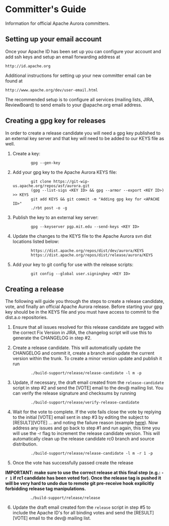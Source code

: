 Committer's Guide
=================

Information for official Apache Aurora committers.

Setting up your email account
-----------------------------
Once your Apache ID has been set up you can configure your account and add ssh keys and setup an
email forwarding address at

    http://id.apache.org

Additional instructions for setting up your new committer email can be found at

    http://www.apache.org/dev/user-email.html

The recommended setup is to configure all services (mailing lists, JIRA, ReviewBoard) to send
emails to your @apache.org email address.


Creating a gpg key for releases
-------------------------------
In order to create a release candidate you will need a gpg key published to an external key server
and that key will need to be added to our KEYS file as well.

1. Create a key:

               gpg --gen-key

2. Add your gpg key to the Apache Aurora KEYS file:

               git clone https://git-wip-us.apache.org/repos/asf/aurora.git
               (gpg --list-sigs <KEY ID> && gpg --armor --export <KEY ID>) >> KEYS
               git add KEYS && git commit -m "Adding gpg key for <APACHE ID>"
               ./rbt post -o -g

3. Publish the key to an external key server:

               gpg --keyserver pgp.mit.edu --send-keys <KEY ID>

4. Update the changes to the KEYS file to the Apache Aurora svn dist locations listed below:

               https://dist.apache.org/repos/dist/dev/aurora/KEYS
               https://dist.apache.org/repos/dist/release/aurora/KEYS

5. Add your key to git config for use with the release scripts:

               git config --global user.signingkey <KEY ID>


Creating a release
------------------
The following will guide you through the steps to create a release candidate, vote, and finally an
official Apache Aurora release. Before starting your gpg key should be in the KEYS file and you
must have access to commit to the dist.a.o repositories.

1. Ensure that all issues resolved for this release candidate are tagged with the correct Fix
Version in JIRA, the changelog script will use this to generate the CHANGELOG in step #2.

2. Create a release candidate. This will automatically update the CHANGELOG and commit it, create a
branch and update the current version within the trunk. To create a minor version update and publish
it run

               ./build-support/release/release-candidate -l m -p

3. Update, if necessary, the draft email created from the `release-candidate` script in step #2 and
send the [VOTE] email to the dev@ mailing list. You can verify the release signature and checksums
by running

               ./build-support/release/verify-release-candidate

4. Wait for the vote to complete. If the vote fails close the vote by replying to the initial [VOTE]
email sent in step #3 by editing the subject to [RESULT][VOTE] ... and noting the failure reason
(example [here](http://markmail.org/message/d4d6xtvj7vgwi76f)). Now address any issues and go back to
step #1 and run again, this time you will use the -r flag to increment the release candidate
version. This will automatically clean up the release candidate rc0 branch and source distribution.

               ./build-support/release/release-candidate -l m -r 1 -p

5. Once the vote has successfully passed create the release

**IMPORTANT: make sure to use the correct release at this final step (e.g.: `-r 1` if rc1 candidate
has been voted for). Once the release tag is pushed it will be very hard to undo due to remote
git pre-receive hook explicitly forbidding release tag manipulations.**

               ./build-support/release/release

6. Update the draft email created fom the `release` script in step #5 to include the Apache ID's for
all binding votes and send the [RESULT][VOTE] email to the dev@ mailing list.

